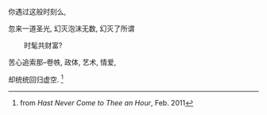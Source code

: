 你遇过这般时刻么,

忽来一道圣光, 幻灭泡沫无数,  幻灭了所谓

&nbsp;&nbsp;&nbsp;&nbsp;&nbsp;&nbsp;&nbsp;&nbsp;时髦共财富?

苦心追索那–卷帙, 政体, 艺术, 情爱,

却统统回归虚空. [^1]

[^1]: from _Hast Never Come to Thee an Hour_, Feb. 2011
